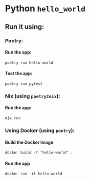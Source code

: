 # Python ```hello_world```

## Run it using:
### Poetry:
#### Run the app:
```poetry run hello-world```
#### Test the app:
```poetry run pytest```

### Nix (using ```poetry2nix```):
#### Run the app:
```nix run```

### Using Docker (using ```poetry```):
#### Build the Docker Image
```docker build -t "hello-world" .```
#### Run the app
```docker run -it hello-world```

